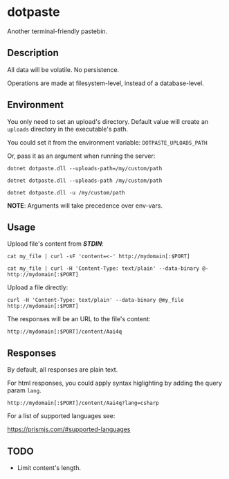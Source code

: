 # dotpaste

Another terminal-friendly pastebin.

## Description

All data will be volatile. No persistence.

Operations are made at filesystem-level, instead of a database-level.

## Environment

You only need to set an upload's directory. Default value will create an `uploads` directory in the executable's path.

You could set it from the environment variable: `DOTPASTE_UPLOADS_PATH`

Or, pass it as an argument when running the server:

`dotnet dotpaste.dll --uploads-path=/my/custom/path`

`dotnet dotpaste.dll --uploads-path /my/custom/path`

`dotnet dotpaste.dll -u /my/custom/path`

**NOTE**: Arguments will take precedence over env-vars.

## Usage

Upload file's content from ___STDIN___:

`cat my_file | curl -sF 'content=<-' http://mydomain[:$PORT]`

`cat my_file | curl -H 'Content-Type: text/plain' --data-binary @- http://mydomain[:$PORT]`

Upload a file directly:

`curl -H 'Content-Type: text/plain' --data-binary @my_file http://mydomain[:$PORT]`

The responses will be an URL to the file's content:

`http://mydomain[:$PORT]/content/Aai4q`

## Responses

By default, all responses are plain text.

For html responses, you could apply syntax higlighting by adding the query param `lang`.

`http://mydomain[:$PORT]/content/Aai4q?lang=csharp`

For a list of supported languages see:

https://prismjs.com/#supported-languages

## TODO

- Limit content's length.
